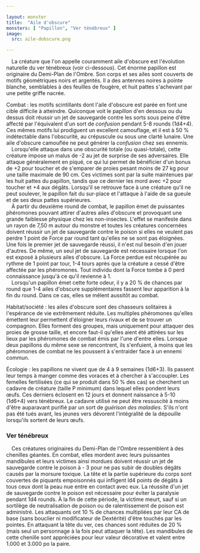 ```yaml
---

layout: monster
title:  "Aile d'obscure"
monsters: [ "Papillon", "Ver ténébreux" ]
image: 
  src: aile-dobscure.png

---
```


&emsp;La créature que l'on appelle couramment aile d'obscure est l'évolution naturelle du ver ténébreux (voir ci-dessous). Cet énorme papillon est originaire du Demi-Plan de l'Ombre. Son corps et ses ailes sont couverts de motifs géométriques noirs et argentés. Il a des antennes noires à pointe blanche, semblables à des feuilles de fougère, et huit pattes s'achevant par une petite griffe nacrée.

<span class="heading">Combat :</span> les motifs scintillants dont l'aile d'obscure est parée en font une cible difficile à atteindre. Quiconque voit le papillon d'en dessous ou du dessus doit réussir un jet de sauvegarde contre les sorts sous peine d'être affecté par l'équivalent d'un sort de _confusion_ pendant 5-8 rounds (1d4+4). Ces mêmes motifs lui prodiguent un excellent camouflage, et il est à 50 % indétectable dans l'obscurité, au crépuscule ou sous une clarté lunaire. Une aile d'obscure camouflée ne peut générer la _confusion_ chez ses ennemis.  
&emsp;Lorsqu'elle attaque dans une obscurité totale (ou quasi-totale), cette créature impose un malus de -2 au jet de surprise de ses adversaires. Elle attaque généralement en piqué, ce qui lui permet de bénéficier d'un bonus de +2 pour toucher et de s'emparer de proies pesant moins de 27 kg pour une taille maximale de 90 cm. Ces victimes sont par la suite maintenues par les huit pattes du papillon, tandis que ce dernier les mord avec +2 pour toucher et +4 aux dégâts. Lorsqu'il se retrouve face à une créature qu'il ne peut soulever, le papillon fait du sur-place et l'attaque à l'aide de sa gueule et de ses deux pattes supérieures.  
&emsp;À partir du deuxième round de combat, le papillon émet de puissantes phéromones pouvant attirer d'autres ailes d'obscure et provoquant une grande faiblesse physique chez les non-insectes. L'effet se manifeste dans un rayon de 7,50 m autour du monstre et toutes les créatures concernées doivent réussir un jet de sauvegarde contre le poison si elles ne veulent pas perdre 1 point de Force par round tant qu'elles ne se sont pas éloignées. Une fois le premier jet de sauvegarde réussi, il n'est nul besoin d'en jouer d'autres. De même, un seul jet de sauvegarde est nécessaire lorsque l'on est exposé à plusieurs ailes d'obscure. La Force perdue est récupérée au rythme de 1 point par tour, 1-4 tours après que la créature a cessé d'être affectée par les phéromones. Tout individu dont la Force tombe à 0 perd connaissance jusqu'à ce qu'il revienne à 1.  
&emsp;Lorsqu'un papillon émet cette forte odeur, il y a 20 % de chances par round que 1-4 ailes d'obscure supplémentaires fassent leur apparition à la fin du round. Dans ce cas, elles se mêlent aussitôt au combat.

<span class="heading">Habitat/société :</span> les ailes d'obscure sont des chasseurs solitaires à l'espérance de vie extrêmement réduite. Les multiples phéromones qu'elles émettent leur permettent d'éloigner leurs rivaux et de se trouver un compagnon. Elles forment des groupes, mais uniquement pour attaquer des proies de grosse taille, et encore faut-il qu'elles aient été attirées sur les lieux par les phéromones de combat émis par l'une d'entre elles. Lorsque deux papillons du même sexe se rencontrent, ils s'enfuient, à moins que les phéromones de combat ne les poussent à s'entraider face à un ennemi commun.

<span class="heading">Écologie :</span> les papillons ne vivent que de 4 à 9 semaines (1d6+3). Ils passent leur temps à manger comme des voraces et à chercher à s'accoupler. Les femelles fertilisées (ce qui se produit dans 50 % des cas) se cherchent un cadavre de créature (taille P minimum) dans lequel elles pondent leurs œufs. Ces derniers éclosent en 12 jours et donnent naissance à 5-10 (1d6+4) vers ténébreux. Le cadavre utilisé ne peut être ressuscité à moins d'être auparavant purifié par un sort de _guérison des maladies_. S'ils n'ont pas été tués avant, les jeunes vers dévorent l'intégralité de la dépouille lorsqu'ils sortent de leurs œufs.

### Ver ténébreux

&emsp;Ces créatures originaires du Demi-Plan de l'Ombre ressemblent à des chenilles géantes. En combat, elles mordent avec leurs puissantes mandibules et leurs victimes ainsi mordues doivent réussir un jet de sauvegarde contre le poison à - 3 pour ne pas subir de doubles dégâts causés par la morsure toxique. La tête et la partie supérieure du corps sont couvertes de piquants empoisonnés qui infligent ld4 points de dégâts à tous ceux dont la peau nue entre en contact avec eux. La réussite d'un jet de sauvegarde contre le poison est nécessaire pour éviter la paralysie pendant 1d4 rounds. À la fin de cette période, la victime meurt, sauf si un sortilège de neutralisation de poison ou de ralentissement de poison est administré. Les attaquants ont 10 % de chances multipliées par leur CA de base (sans bouclier ni modificateur de Dextérité) d'être touchés par les pointes. En attaquant la tête du ver, ces chances sont réduites de 20 % (mais seul un personnage à la fois peut attaquer la tête). Les mandibules de cette chenille sont appréciées pour leur valeur décorative et valent entre 1.000 et 3.000 po la paire.